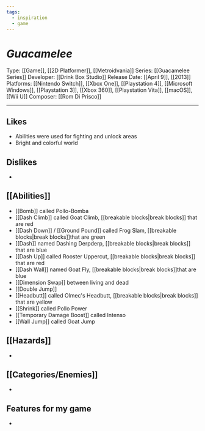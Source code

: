 ```yaml
---
tags:
  - inspiration
  - game
---
```

# _Guacamelee_

Type: [[Game]], [[2D Platformer]], [[Metroidvania]]
Series: [[Guacamelee Series]]
Developer: [[Drink Box Studio]]
Release Date: [[April 9]], [[2013]]
Platforms: [[Nintendo Switch]], [[Xbox One]], [[Playstation 4]], [[Microsoft Windows]], [[Playstation 3]], [[Xbox 360]], [[Playstation Vita]], [[macOS]], [[Wii U]]
Composer: [[Rom Di Prisco]]

----





## Likes
* Abilities were used for fighting and unlock areas
* Bright and colorful world


## Dislikes
* 

## [[Abilities]]
* [[Bomb]] called Pollo-Bomba
* [[Dash Climb]] called Goat Climb, [[breakable blocks|break blocks]] that are red
* [[Dash Down]] / [[Ground Pound]] called Frog Slam, [[breakable blocks|break blocks]]that are green
* [[Dash]] named Dashing Derpderp, [[breakable blocks|break blocks]] that are blue
* [[Dash Up]] called Rooster Uppercut, [[breakable blocks|break blocks]] that are red
* [[Dash Wall]] named Goat Fly, [[breakable blocks|break blocks]]that are blue
* [[Dimension Swap]] between living and dead
* [[Double Jump]]
* [[Headbutt]] called Olmec's Headbutt, [[breakable blocks|break blocks]] that are yellow
* [[Shrink]] called Pollo Power
* [[Temporary Damage Boost]] called Intenso
* [[Wall Jump]] called Goat Jump

## [[Hazards]]
* 

## [[Categories/Enemies]]
* 

## Features for my game
* 